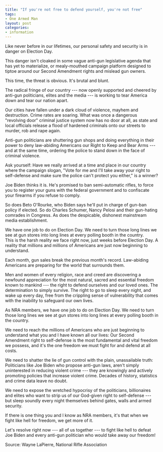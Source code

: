 ```yaml
---
title: "If you're not free to defend yourself, you're not free"
tags:
- One Armed Man
layout: post
categories:
- information
---
```


Like never before in our lifetimes, our personal safety and security is in danger on Election Day.

This danger isn't cloaked in some vague anti-gun legislative agenda that has yet to materialize, or mealy-mouthed campaign platform designed to tiptoe around our Second Amendment rights and mislead gun owners.

This time, the threat is obvious. It's brutal and blunt.

The radical fringe of our country --- now openly supported and cheered by anti-gun politicians, elites and the media --- is working to tear America down and tear our nation apart.

Our cities have fallen under a dark cloud of violence, mayhem and destruction. Crime rates are soaring. What was once a dangerous "revolving door" criminal justice system now has no door at all, as state and local officials release a flood of hardened criminals onto our streets to murder, rob and rape again.

Anti-gun politicians are shuttering gun shops and doing everything in their power to deny law-abiding Americans our Right to Keep and Bear Arms --- and at the same time, ordering the police to stand down in the face of criminal violence.

Ask yourself: Have we really arrived at a time and place in our country where the campaign slogan, "Vote for me and I'll take away your right to self-defense and make sure the police can't protect you either," is a winner?

Joe Biden thinks it is. He's promised to ban semi-automatic rifles, to force you to register your guns with the federal government and to confiscate your firearms if you refuse to comply.

So does Beto O'Rourke, who Biden says he'll put in charge of gun-ban policy if elected. So do Charles Schumer, Nancy Pelosi and their gun-hating comrades in Congress. As does the despicable, dishonest mainstream media establishment.

We have one job to do on Election Day. We need to turn those long lines we see at gun stores into long lines at every polling booth in the country.  
This is the harsh reality we face right now, just weeks before Election Day. A reality that millions and millions of Americans are just now beginning to understand.

Each month, gun sales break the previous month's record. Law-abiding Americans are preparing for the world that surrounds them.

Men and women of every religion, race and creed are discovering a newfound appreciation for the most natural, sacred and essential freedom known to mankind --- the right to defend ourselves and our loved ones. The determination to simply survive. The right to go to sleep every night, and wake up every day, free from the crippling sense of vulnerability that comes with the inability to safeguard our own lives.

As NRA members, we have one job to do on Election Day. We need to turn those long lines we see at gun stores into long lines at every polling booth in the country.

We need to reach the millions of Americans who are just beginning to understand what you and I have known all our lives: Our Second Amendment right to self-defense is the most fundamental and vital freedom we possess, and it's the one freedom we must fight for and defend at all costs.

We need to shatter the lie of gun control with the plain, unassailable truth: Politicians like Joe Biden who propose anti-gun laws, aren't simply uninterested in reducing violent crime --- they are knowingly and actively promoting policies that increase violent crime. Decades of history, statistics and crime data leave no doubt.

We need to expose the wretched hypocrisy of the politicians, billionaires and elites who want to strip us of our God-given right to self-defense --- but sleep soundly every night themselves behind gates, walls and armed security.

If there is one thing you and I know as NRA members, it's that when we fight like hell for freedom, we get more of it.

Let's resolve right now --- all of us together --- to fight like hell to defeat Joe Biden and every anti-gun politician who would take away our freedom!

Source: Wayne LaPierre, National Rifle Association